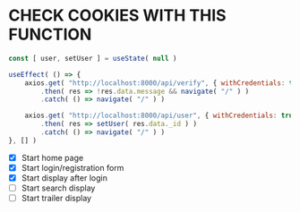 # CHECK COOKIES WITH THIS FUNCTION

```js
const [ user, setUser ] = useState( null )

useEffect( () => {
    axios.get( "http://localhost:8000/api/verify", { withCredentials: true } )
        .then( res => !res.data.message && navigate( "/" ) )
        .catch( () => navigate( "/" ) )

    axios.get( "http://localhost:8000/api/user", { withCredentials: true } )
        .then( res => setUser( res.data._id ) )
        .catch( () => navigate( "/" ) )
}, [] )
```

- [x] Start home page
- [x] Start login/registration form
- [x] Start display after login
- [ ] Start search display
- [ ] Start trailer display